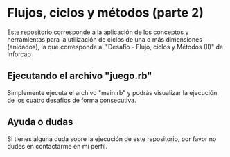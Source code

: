 # Flujos, ciclos y métodos (parte 2)
Este repositorio corresponde a la aplicación de los conceptos y herramientas para la utilización de ciclos de una o más dimensiones (anidados), la que corresponde al  "Desafío - Flujo, ciclos y Métodos (II)" de Inforcap

## Ejecutando el archivo "juego.rb"
Simplemente ejecuta el archivo "main.rb" y podrás visualizar la ejecución de los cuatro desafios de forma consecutiva.

## Ayuda o dudas
Si tienes alguna duda sobre la ejecución de este repositorio, por favor no dudes en contactarme en mi perfil.
